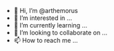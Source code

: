 - 👋 Hi, I’m @arthemorus
- 👀 I’m interested in ...
- 🌱 I’m currently learning ...
- 💞️ I’m looking to collaborate on ...
- 📫 How to reach me ...

<!---
arthemorus/arthemorus is a ✨ special ✨ repository because its `README.md` (this file) appears on your GitHub profile.
You can click the Preview link to take a look at your changes.
--->
